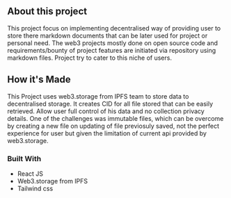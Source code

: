## About this project

This project focus on implementing decentralised way of providing user to store there markdown documents that can be later used for project or personal need. The web3 projects mostly done on open source code and requirements/bounty of project features are initiated via repository using markdown files. Project try to cater to this niche of users.

## How it's Made

This Project uses web3.storage from IPFS team to store data to decentralised storage. It creates CID for all file stored that can be easily retrieved. Allow user full control of his data and no collection privacy details. One of the challenges was immutable files, which can be overcome by creating a new file on updating of file previosuly saved, not the perfect experience for user but given the limitation of current api provided by web3.storage.

### Built With

- React JS
- Web3.storage from IPFS
- Tailwind css
